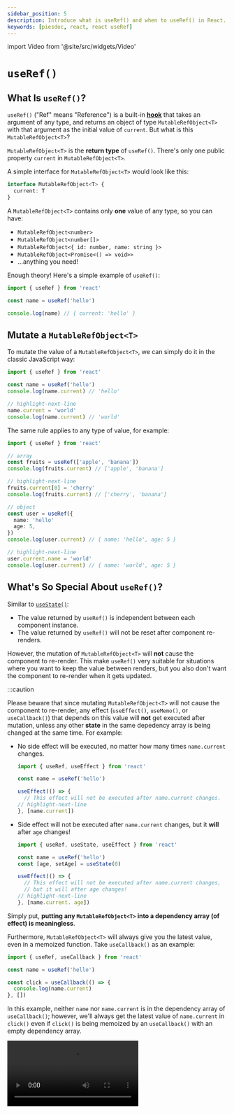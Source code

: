 ```yaml
---
sidebar_position: 5
description: Introduce what is useRef() and when to useRef() in React.
keywords: [piesdoc, react, react useRef]
---
```


import Video from '@site/src/widgets/Video'

# `useRef()`

## What Is `useRef()`?

`useRef()` ("Ref" means "Reference") is a built-in [**hook**](./the-basics-of-hooks.md) that takes an argument of any type, and returns an object of type `MutableRefObject<T>` with that argument as the initial value of `current`. But what is this `MutableRefObject<T>`?

`MutableRefObject<T>` is the **return type** of `useRef()`. There's only one public property `current` in `MutableRefObject<T>`.

A simple interface for `MutableRefObject<T>` would look like this:

```ts showLineNumbers
interface MutableRefObject<T> {
  current: T
}
```

A `MutableRefObject<T>` contains only **one** value of any type, so you can have:

- `MutableRefObject<number>`
- `MutableRefObject<number[]>`
- `MutableRefObject<{ id: number, name: string }>`
- `MutableRefObject<Promise<() => void>>`
- ...anything you need!

Enough theory! Here's a simple example of `useRef()`:

```ts showLineNumbers
import { useRef } from 'react'

const name = useRef('hello')

console.log(name) // { current: 'hello' }
```

## Mutate a `MutableRefObject<T>`

To mutate the value of a `MutableRefObject<T>`, we can simply do it in the classic JavaScript way:

```ts showLineNumbers
import { useRef } from 'react'

const name = useRef('hello')
console.log(name.current) // 'hello'

// highlight-next-line
name.current = 'world'
console.log(name.current) // 'world'
```

The same rule applies to any type of value, for example:

```ts showLineNumbers
import { useRef } from 'react'

// array
const fruits = useRef(['apple', 'banana'])
console.log(fruits.current) // ['apple', 'banana']

// highlight-next-line
fruits.current[0] = 'cherry'
console.log(fruits.current) // ['cherry', 'banana']

// object
const user = useRef({
  name: 'hello'
  age: 5,
})
console.log(user.current) // { name: 'hello', age: 5 }

// highlight-next-line
user.current.name = 'world'
console.log(user.current) // { name: 'world', age: 5 }
```

## What's So Special About `useRef()`?

Similar to [`useState()`](./use-state):

- The value returned by `useRef()` is independent between each component instance.
- The value returned by `useRef()` will not be reset after component re-renders.

However, the mutation of `MutableRefObject<T>` will **not** cause the component to re-render. This make `useRef()` very suitable for situations where you want to keep the value between renders, but you also don't want the component to re-render when it gets updated.

:::caution

Please beware that since mutating `MutableRefObject<T>` will not cause the component to re-render, any effect (`useEffect()`, `useMemo()`, or `useCallback()`) that depends on this value will **not** get executed after mutation, unless any other **state** in the same depedency array is being changed at the same time. For example:

- No side effect will be executed, no matter how many times `name.current` changes.
  ```ts showLineNumbers
  import { useRef, useEffect } from 'react'

  const name = useRef('hello')

  useEffect(() => {
    // This effect will not be executed after name.current changes.
  // highlight-next-line
  }, [name.current])
  ```
- Side effect will not be executed after `name.current` changes, but it **will** after `age` changes!
  ```ts showLineNumbers
  import { useRef, useState, useEffect } from 'react'

  const name = useRef('hello')
  const [age, setAge] = useState(0)

  useEffect(() => {
    // This effect will not be executed after name.current changes,
    // but it will after age changes!
  // highlight-next-line
  }, [name.current. age])
  ```

Simply put, **putting any `MutableRefObject<T>` into a dependency array (of effect) is meaningless**.

Furthermore, `MutableRefObject<T>` will always give you the latest value, even in a memoized function. Take `useCallback()` as an example:

```ts showLineNumbers
import { useRef, useCallback } from 'react'

const name = useRef('hello')

const click = useCallback(() => {
  console.log(name.current)
}, [])
```

In this example, neither `name` nor `name.current` is in the dependency array of `useCallback()`; however, we'll always get the latest value of `name.current` in `click()` even if `click()` is being memoized by an `useCallback()` with an empty dependency array.

<Video src="/video/react/use-ref_always-latest.mov" />

The same rule applies to `useEffect()` and `useMemo()`.

:::

##  Examples

Below here we'll list some commonly seen cases where we think `useRef()` may come in handy.

### DOM Elements

You can acquire the instance of any DOM element by binding it to a `MutableRefObject<T>`. For example:

```tsx
import React, { useRef } from 'react'

export const Example = () => {
  // highlight-next-line
  const input = useRef<HTMLInputElement>(null)

  const changeValue = () => {
    // highlight-start
    if (input.current) {
      input.current.value += 'hello'
      console.log(input.current)
    }
    // highlight-end
  }

  return (
    <div>
      {/* highlight-next-line */}
      <input ref={input} />
      <button onClick={changeValue}>Change value</button>
    </div>
  )
}
```

By putting a `MutableRefObject<T>` in the `ref` props of a DOM element, you'll be able to manipulate element object in a vanilla JavaScript way.

<Video src="/video/react/use-ref_html-element.mov" />

However, you should only use this when standard props/state cannot fulfill your requirements. For example, calculating the width/height of a DOM element, or focusing on a specific `<input>`.

### Component Instances

Similar to DOM elements, you can acquire the instance of any child component by binding it to a `MutableRefObject<T>`. For example:

TODO

### Uncontrolled Components

For most of the time, developers use `useState()` for everything related to form (for example, `<input>`, `<textarea>`, rich text editor, etc.). However, depending on how states are being used, sometimes `useRef()` could be a better choice. For example:

```tsx showLineNumbers
import React, { useState, FormEvent, ChangeEvent } from 'react'

export const Example = () => {
    // highlight-next-line
  const [name, setName] = useState('')

  const submit = async (e: FormEvent) => {
    e.preventDefault()
    // Use name to do anything you want.
    // highlight-next-line
    console.log(name)
  }

  const handleChange = (e: ChangeEvent<HTMLInputElement>) => {
    const { value } = e.target
    // highlight-next-line
    setName(value)
  }

  return (
    <form onSubmit={submit}>
      <input onChange={handleChange} />
      <button type="submit">Submit</button>
    </form>
  )
}
```

In this example, we use `useState()` to declare `name`, and use `setName()` to mutate the value of `name`. This works fine, but we would actually recommend using `useRef()` instead of `useState()`, because:

- `name` is not something that needs to be rendered on the screen, so it would be great if the component doesn't re-render after it's mutated.
- `name` is not not in the dependency array of any effect.
- We didn't make `<input>` into a controlled component. In other words, the value of `<input>` is not effected (controlled) by `name`.
- Since `name` is a state, mutating it will cause the component to re-render. This means every time a character is entered, all unmemoized children (child component) will be re-rendered, leading to poor performance. Sometimes even `onBlur` won't save you.

For these reasons, we can say it's safe to replace `useState()` with `useRef()` in this case for better performance while keeping the same functionality:

```tsx showLineNumbers
import React, { useRef, FormEvent, ChangeEvent } from 'react'

export const Example = () => {
    // highlight-next-line
  const name = useRef('')

  const submit = async (e: FormEvent) => {
    e.preventDefault()
    // Use name.current to do anything you want.
    // highlight-next-line
    console.log(name)
  }

  const handleChange = (e: ChangeEvent<HTMLInputElement>) => {
    const { value } = e.target
    // highlight-next-line
    name.current = value
  }

  return (
    <form onSubmit={submit}>
      <input onChange={handleChange} />
      <button type="submit">Submit</button>
    </form>
  )
}
```

<Video src="/video/react/use-ref_uncontrolled-component.mov" />

### Keeping Value for Later Use

Sometimes we would want to share a value between two different life-cycles, usually a function that comes from 3rd party libraries, or an id returned by `setTimeout()` or `setInterval()`. For example:

```tsx showLineNumbers
import React, { useEffect } from 'react'
import SomeRandomLibrary from 'some-random-library'

export const Example = (props) => {
    // highlight-next-line
  const { property } = props

  useEffect(() => {
    // highlight-next-line
    const thatFunction = SomeRandomLibrary.init(property)
  }, [])
  
  const doSomething = () => {
    // This won't work because thatFunction does not exist here.
    // highlight-next-line
    thatFunction()
  }
  
  return (
    <button onClick={doSomething}>
      Click Me
    </button>
  )
}
```

In this example:

- `SomeRandomLibrary.init()` is a method that initializes the library (usually asynchronous).
- `SomeRandomLibrary.init()` will return a function, which is expected to be called every time the button is clicked.
- `SomeRandomLibrary.init()` depends on a prop `property`; considering there will probably be multiple instances of this component with different props, it makes more sense to initialize them individually.

Here, we call `SomeRandomLibrary.init()` after the component is mounted, which is the most reasonable timing for initialization. The most obvious solution would be to move `SomeRandomLibrary.init()` in `doSomething()` so that we can access `thatFunction()` right after the initialization is done. However, since `SomeRandomLibrary.init()` is used to initialize the library, calling it multiple times may lead to unwanted results like waste of resources or errors. Therefore, the most appropriate way would be to store `thatFunction()` in a variable so that we can access it later. But how can we do this?

We want to make sure each component instance has its own `thatFunction()`, but we also don't want the component to re-render when this function is assigned to another variable. `useRef()` would be a better option than `useState()` here because mutating a `MutableRefObject<T>` doesn't cause the component to re-render, but they both works:

```tsx showLineNumbers
import React, { useRef, useEffect } from 'react'
import SomeRandomLibrary from 'some-random-library'

export const Example = (props) => {
  const { property } = props

  // highlight-next-line
  const thatFunction = useRef<() => void>()

  useEffect(() => {
    // highlight-next-line
    thatFunction.crrent = SomeRandomLibrary.init(property)
  }, [])
  
  const doSomething = () => {
    // highlight-next-line
    thatFunction.current?.()
  }
  
  return (
    <button onClick={doSomething}>
      Click Me
    </button>
  )
}
```

Declaring a variable outside the component seems like a solution, but that'll actually make all instances of this component share the same value, which is not something we would like to see:

```tsx showLineNumbers
import React, { useEffect } from 'react'
import SomeRandomLibrary from 'some-random-library'

// Be careful!
// All instances of this component will share the same value in this way!
// highlight-next-line
let thatFunction: (() => void) | undefined = undefined

export const Example = (props) => {
  const { property } = props

  useEffect(() => {
    // highlight-next-line
    thatFunction = SomeRandomLibrary.init(property)
  }, [])
  
  const doSomething = () => {
    // highlight-next-line
    thatFunction?.()
  }
  
  return (
    <button onClick={doSomething}>
      Click Me
    </button>
  )
}
```

## When to `useRef()`?

In short, use `useRef()` when all of the following conditions are met:

- Users don't need to be informed of the changes being made to the value on the screen.
- Value is not in the dependency array of any effect (`useEffect()`, `useMemo()`, or `useCallback()`).
- Each component instance must have its own value. In other words, value should not be shared between all component instances.